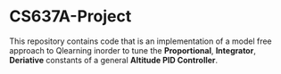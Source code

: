 # CS637A-Project

This repository contains code that is an implementation of a model free approach to Qlearning inorder to tune the **Proportional**, **Integrator**, **Deriative** constants of a general **Altitude PID Controller**.